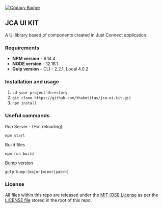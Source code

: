 [![Codacy Badge](https://app.codacy.com/project/badge/Grade/3e24725e31a84cb0853f4703f6a4895b)](https://www.codacy.com/manual/hello_100/jca-ui-kit?utm_source=github.com&amp;utm_medium=referral&amp;utm_content=thabotitus/jca-ui-kit&amp;utm_campaign=Badge_Grade)

## JCA UI KIT

A Ui library based of components created in Just Connect application.

### Requirements
- **NPM version** - 6.14.4
- **NODE version** - 12.16.1
- **Gulp version** - CLI - 2.2.1, Local 4.0.2

### Installation and usage

1. `cd your-project-directory`
2. `git clone https://github.com/thabotitus/jca-ui-kit.git`
3. `npm install`

### Useful commands

Run Server - (Hot reloading)
```
npm start
```

Build files
```
npm run build
```

Bump version
```
gulp bump:[major|minor|patch]
```

### License
All files within this repo are released under the [MIT (OSI) License]( https://en.wikipedia.org/wiki/MIT_License) as per the [LICENSE file](https://github.com/thabotitus/jca-ui-kit/blob/master/LICENSE.md) stored in the root of this repo.
